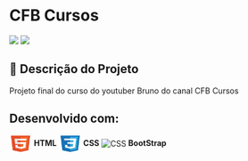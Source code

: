 # CFB Cursos

![](src/print-page-1.png)
![](src/print-page-2.png)

## :memo: Descrição do Projeto

Projeto final do curso do youtuber Bruno do canal CFB Cursos


##  Desenvolvido com: 
<img align="center" alt="HTML" height="30" width="40" src="https://raw.githubusercontent.com/devicons/devicon/master/icons/html5/html5-original.svg"> <strong> HTML</strong>
<img align="center" alt="CSS" height="30" width="40" src="https://raw.githubusercontent.com/devicons/devicon/master/icons/css3/css3-original.svg"> <strong>CSS</strong>
<img align="center" alt="CSS" height="30" width="40" src="https://cdn.jsdelivr.net/gh/devicons/devicon/icons/bootstrap/bootstrap-original.svg" /> <strong>BootStrap</strong>
          